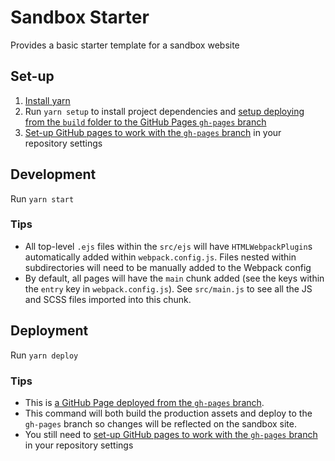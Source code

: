 # Sandbox Starter

Provides a basic starter template for a sandbox website

## Set-up

1. [Install yarn](https://classic.yarnpkg.com/en/docs/install)
2. Run `yarn setup` to install project dependencies and [setup deploying from the `build` folder to the GitHub Pages `gh-pages` branch](https://gist.github.com/cobyism/4730490#gistcomment-2375522)
3. [Set-up GitHub pages to work with the `gh-pages` branch](https://docs.github.com/en/pages/getting-started-with-github-pages/configuring-a-publishing-source-for-your-github-pages-site#choosing-a-publishing-source) in your repository settings

## Development

Run `yarn start`

### Tips
- All top-level `.ejs` files within the `src/ejs` will have `HTMLWebpackPlugin`s automatically added within `webpack.config.js`. Files nested within subdirectories will need to be manually added to the Webpack config 
- By default, all pages will have the `main` chunk added (see the keys within the `entry` key in `webpack.config.js`). See `src/main.js` to see all the JS and SCSS files imported into this chunk. 

## Deployment

Run `yarn deploy`

### Tips

- This is [a GitHub Page deployed from the `gh-pages` branch](https://gist.github.com/cobyism/4730490#gistcomment-2375522).
- This command will both build the production assets and deploy to the `gh-pages` branch so changes will be reflected on the sandbox site.
- You still need to [set-up GitHub pages to work with the `gh-pages` branch](https://docs.github.com/en/pages/getting-started-with-github-pages/configuring-a-publishing-source-for-your-github-pages-site#choosing-a-publishing-source) in your repository settings
